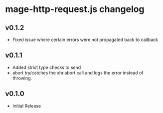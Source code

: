 # mage-http-request.js changelog

## v0.1.2
 * Fixed issue where certain errors were not propagated back to callback

## v0.1.1
 * Added strict type checks to send
 * abort try/catches the xhr.abort call and logs the error instead of throwing.

## v0.1.0
 * Initial Release
